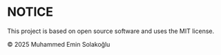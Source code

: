 # NOTICE

This project is based on open source software and uses the MIT license.

© 2025 Muhammed Emin Solakoğlu
